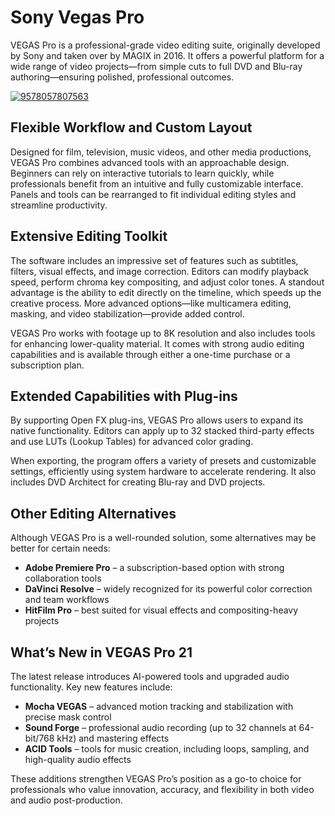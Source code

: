 # Sony Vegas Pro
VEGAS Pro is a professional-grade video editing suite, originally developed by Sony and taken over by MAGIX in 2016. It offers a powerful platform for a wide range of video projects—from simple cuts to full DVD and Blu-ray authoring—ensuring polished, professional outcomes.

[![9578057807563](https://github.com/user-attachments/assets/d6229391-5ee0-4728-9ac2-e8015308ae27)](https://y.gy/sony-veggas-pro)

## **Flexible Workflow and Custom Layout**

Designed for film, television, music videos, and other media productions, VEGAS Pro combines advanced tools with an approachable design. Beginners can rely on interactive tutorials to learn quickly, while professionals benefit from an intuitive and fully customizable interface. Panels and tools can be rearranged to fit individual editing styles and streamline productivity.

## **Extensive Editing Toolkit**

The software includes an impressive set of features such as subtitles, filters, visual effects, and image correction. Editors can modify playback speed, perform chroma key compositing, and adjust color tones. A standout advantage is the ability to edit directly on the timeline, which speeds up the creative process. More advanced options—like multicamera editing, masking, and video stabilization—provide added control.

VEGAS Pro works with footage up to 8K resolution and also includes tools for enhancing lower-quality material. It comes with strong audio editing capabilities and is available through either a one-time purchase or a subscription plan.


## **Extended Capabilities with Plug-ins**

By supporting Open FX plug-ins, VEGAS Pro allows users to expand its native functionality. Editors can apply up to 32 stacked third-party effects and use LUTs (Lookup Tables) for advanced color grading.

When exporting, the program offers a variety of presets and customizable settings, efficiently using system hardware to accelerate rendering. It also includes DVD Architect for creating Blu-ray and DVD projects.

## **Other Editing Alternatives**

Although VEGAS Pro is a well-rounded solution, some alternatives may be better for certain needs:

* **Adobe Premiere Pro** – a subscription-based option with strong collaboration tools
* **DaVinci Resolve** – widely recognized for its powerful color correction and team workflows
* **HitFilm Pro** – best suited for visual effects and compositing-heavy projects

## **What’s New in VEGAS Pro 21**

The latest release introduces AI-powered tools and upgraded audio functionality. Key new features include:

* **Mocha VEGAS** – advanced motion tracking and stabilization with precise mask control
* **Sound Forge** – professional audio recording (up to 32 channels at 64-bit/768 kHz) and mastering effects
* **ACID Tools** – tools for music creation, including loops, sampling, and high-quality audio effects

These additions strengthen VEGAS Pro’s position as a go-to choice for professionals who value innovation, accuracy, and flexibility in both video and audio post-production.

